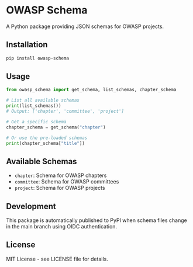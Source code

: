 # OWASP Schema

A Python package providing JSON schemas for OWASP projects.

## Installation

```bash
pip install owasp-schema
```

## Usage

```python
from owasp_schema import get_schema, list_schemas, chapter_schema

# List all available schemas
print(list_schemas())
# Output: ['chapter', 'committee', 'project']

# Get a specific schema
chapter_schema = get_schema("chapter")

# Or use the pre-loaded schemas
print(chapter_schema["title"])
```

## Available Schemas

- `chapter`: Schema for OWASP chapters
- `committee`: Schema for OWASP committees
- `project`: Schema for OWASP projects

## Development

This package is automatically published to PyPI when schema files change in the main branch using OIDC authentication.

## License

MIT License - see LICENSE file for details.
